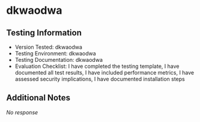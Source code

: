 # dkwaodwa

## Testing Information
- Version Tested: dkwaodwa
- Testing Environment: dkwaodwa
- Testing Documentation: dkwaodwa
- Evaluation Checklist: I have completed the testing template, I have documented all test results, I have included performance metrics, I have assessed security implications, I have documented installation steps

## Additional Notes
_No response_
